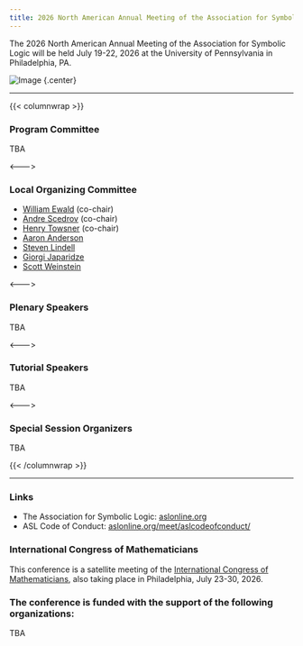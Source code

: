 ```yaml
---
title: 2026 North American Annual Meeting of the Association for Symbolic Logic
---
```


The 2026 North American Annual Meeting of the Association for Symbolic Logic will be held July 19-22, 2026 at the University of Pennsylvania in Philadelphia, PA.

![Image](images/philly-skyline-free.jpg)
{.center}

---

{{< columnwrap >}}

### Program Committee

TBA

<--->

### Local Organizing Committee

- [William Ewald](https://www.law.upenn.edu/faculty/wewald) (co-chair)
- [Andre Scedrov](https://www.cis.upenn.edu/~scedrov/) (co-chair)
- [Henry Towsner](https://www.sas.upenn.edu/~htowsner/) (co-chair)
- [Aaron Anderson](https://awainverse.github.io/)
- [Steven Lindell](https://www.haverford.edu/users/slindell)
- [Giorgi Japaridze](http://www.csc.villanova.edu/~japaridz/)
- [Scott Weinstein](https://www.cis.upenn.edu/~weinstei/)

<--->

### Plenary Speakers

TBA

<--->

### Tutorial Speakers

TBA

<--->

### Special Session Organizers

TBA

{{< /columnwrap >}}

---

### Links
- The Association for Symbolic Logic: [aslonline.org](https://aslonline.org)
- ASL Code of Conduct: [aslonline.org/meet/aslcodeofconduct/](https://aslonline.org/meet/aslcodeofconduct/)

### International Congress of Mathematicians
This conference is a satellite meeting of the [International Congress of Mathematicians](https://www.icm2026.org/), also taking place in Philadelphia, July 23-30, 2026.

### The conference is funded with the support of the following organizations:
TBA